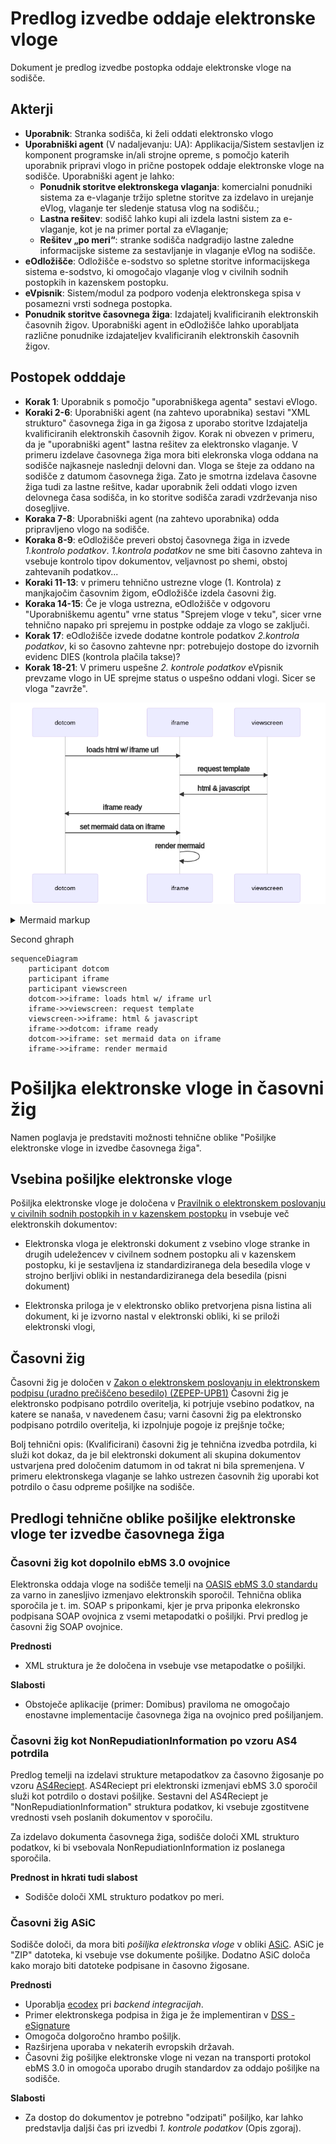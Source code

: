 # Predlog izvedbe oddaje elektronske vloge

Dokument je predlog izvedbe postopka oddaje elektronske vloge na sodišče.  


## Akterji

- **Uporabnik**: Stranka sodišča, ki želi oddati elektronsko vlogo
- **Uporabniški agent** (V nadaljevanju: UA): Applikacija/Sistem sestavljen iz komponent programske in/ali strojne opreme, s pomočjo katerih uporabnik pripravi vlogo in prične postopek oddaje elektronske vloge na sodišče. Uporabniški agent je lahko:
  - **Ponudnik storitve elektronskega vlaganja**: komercialni ponudniki sistema za e-vlaganje tržijo spletne storitve za izdelavo in urejanje eVlog, vlaganje ter sledenje statusa vlog na sodišču.; 
  - **Lastna rešitev**: sodišč lahko kupi ali izdela lastni sistem za e-vlaganje, kot je na primer portal za eVlaganje; 
  - **Rešitev „po meri“**: stranke sodišča nadgradijo lastne zaledne informacijske sisteme za sestavljanje in vlaganje eVlog na sodišče. 
- **eOdložišče**: Odložišče e-sodstvo so spletne storitve informacijskega sistema e-sodstvo, ki omogočajo vlaganje vlog v civilnih sodnih postopkih in kazenskem postopku.
- **eVpisnik**: Sistem/modul za podporo vodenja elektronskega spisa v posamezni vrsti sodnega postopka.
- **Ponudnik storitve časovnega žiga**: Izdajatelj kvalificiranih elektronskih časovnih žigov. Uporabniški agent in eOdložišče lahko uporabljata različne ponudnike izdajateljev kvalificiranih elektronskih časovnih žigov.

## Postopek odddaje

- **Korak 1**: Uporabnik s pomočjo "uporabniškega agenta" sestavi eVlogo.
- **Koraki 2-6**: Uporabniški agent (na zahtevo uporabnika) sestavi "XML strukturo" časovnega žiga in ga žigosa z uporabo storitve Izdajatelja kvalificiranih elektronskih časovnih žigov. Korak ni obvezen v primeru, da je "uporabniški agent" lastna rešitev za elektronsko vlaganje. V primeru izdelave časovnega žiga mora biti elekronska vloga oddana na sodišče najkasneje naslednji delovni dan. Vloga se šteje za oddano na sodišče z datumom časovnega žiga. Zato je smotrna izdelava časovne žiga tudi za lastne rešitve, kadar uporabnik želi oddati vlogo izven delovnega časa sodišča, in ko storitve sodišča zaradi vzdrževanja niso dosegljive.
- **Koraka 7-8**: Uporabniški agent (na zahtevo uporabnika) odda pripravljeno vlogo na sodišče.
- **Koraka 8-9**: eOdložišče preveri obstoj časovnega žiga in izvede *1.kontrolo podatkov*. *1.kontrola podatkov* ne sme biti časovno zahteva in vsebuje kontrolo tipov dokumentov, veljavnost po shemi, obstoj zahtevanih podatkov...
- **Koraki 11-13**: v primeru tehnično ustrezne vloge (1. Kontrola) z manjkajočim časovnim žigom, eOdložišče izdela časovni žig.
- **Koraka 14-15**: Če je vloga ustrezna, eOdložišče v odgovoru "Uporabniškemu agentu" vrne status "Sprejem vloge v teku", sicer vrne tehnično napako pri sprejemu in postpke oddaje za vlogo se zaključi.
- **Korak 17**: eOdložišče izvede dodatne kontrole podatkov *2.kontrola podatkov*, ki so časovno zahtevne npr: potrebujejo dostope do izvornih evidenc DIES  (kontrola plačila takse)?
- **Korak 18-21**: V primeru uspešne *2. kontrole podatkov* eVpisnik prevzame vlogo in UE sprejme status o uspešno oddani vlogi. Sicer se vloga "zavrže".

<!-- generated by mermaid compile action - START -->
![~mermaid diagram 1~](/.resources/test-md-1.png)
<details>
  <summary>Mermaid markup</summary>

  ```mermaid
  sequenceDiagram
    autonumber
    actor VLG as Vlagatelj
    participant UA as Uporabniski Agent
    participant CS as Ponudnik storitve<br/>časovnega žiga
    participant ODL as eOdložišče    
    participant VPN as Vpisnik
    
    VLG->>UA: Pripravi e-vlogo
    rect rgb(245, 245, 255)
        opt Časovno žigosanje
            VLG->>UA: Časovno žigosanje
            activate UA
            UA->>UA: Sestavi časovni žig        
            UA->>CS: 
            activate CS
            CS-->>UA: Časovni žig
            deactivate CS
            UA-->>VLG: 
            deactivate UA
        end
    end
    VLG->>UA: Oddaj e-Vlogo
    activate UA    
    UA->>ODL: Oddaja vloge
    deactivate UA
    activate ODL
    ODL->>ODL: Kontrola časovnega žiga!
    ODL->>ODL: 1. Kontrola podatkov!
    rect rgb(245, 245, 255)
        opt Časovno žigosanje
            ODL->>ODL: Sestavi časovni žig        
            ODL->>CS: 
            activate CS
            CS-->>ODL: Časovni žig
            deactivate CS
        end
    end
    alt 
        ODL-->>UA: Sprejem eVloge je teku    
    else 
        rect rgb(255, 230, 230)
            ODL-->>UA: Napaka pri sprejemu vloge    
        end
    end
    deactivate ODL
    UA-->>VLG: Status vloge
    activate ODL
        ODL->>ODL: 2. Kontrola podatkov!
    
    alt Nepopolna vloga
        rect rgb(255, 230, 230)
            ODL->>UA: Vloga je nepopolna!
        end    
    else Vloga je sprejeta
        ODL->>UA: Vloga je sprejeta!
        
    end
    deactivate ODL
    UA-->>VLG: Status vloge
    ODL-->>VPN: Prevzem vloge na vpisnik
```

</details>
<!-- generated by mermaid compile action - END -->

Second ghraph

```mermaid
sequenceDiagram
    participant dotcom
    participant iframe
    participant viewscreen
    dotcom->>iframe: loads html w/ iframe url
    iframe->>viewscreen: request template
    viewscreen->>iframe: html & javascript
    iframe->>dotcom: iframe ready
    dotcom->>iframe: set mermaid data on iframe
    iframe->>iframe: render mermaid
```


# Pošiljka elektronske vloge in časovni žig

Namen poglavja je predstaviti možnosti tehnične oblike "Pošiljke elektronske vloge in izvedbe časovnega žiga".

## Vsebina pošiljke elektronske vloge


Pošiljka elektronske vloge je določena v [Pravilnik o elektronskem poslovanju v civilnih sodnih postopkih in v kazenskem postopku](http://www.pisrs.si/Pis.web/pregledPredpisa?id=PRAV13993) in vsebuje več elektronskih dokumentov:  

- Elektronska vloga je elektronski dokument z vsebino vloge stranke in drugih udeležencev v civilnem sodnem postopku ali v kazenskem postopku, ki je sestavljena iz standardiziranega dela besedila vloge v strojno berljivi obliki in nestandardiziranega dela besedila (pisni dokument)

- Elektronska priloga je v elektronsko obliko pretvorjena pisna listina ali dokument, ki je izvorno nastal v elektronski obliki, ki se priloži elektronski vlogi,


## Časovni žig
Časovni žig je določen v [Zakon o elektronskem poslovanju in elektronskem podpisu (uradno prečiščeno besedilo) (ZEPEP-UPB1)](https://www.uradni-list.si/glasilo-uradni-list-rs/vsebina/2004-01-4284?sop=2004-01-4284)
Časovni žig je elektronsko podpisano potrdilo overitelja, ki potrjuje vsebino podatkov, na katere se nanaša, v navedenem času; varni časovni žig pa elektronsko podpisano potrdilo overitelja, ki izpolnjuje pogoje iz prejšnje točke; 

Bolj tehnični opis:
(Kvalificirani) časovni žig je tehnična izvedba potrdila, ki služi kot dokaz, da je bil elektronski dokument ali skupina dokumentov ustvarjena pred določenim datumom in od takrat ni bila spremenjena. V primeru elektronskega vlaganje se lahko ustrezen časovnih žig uporabi kot potrdilo o času odpreme pošiljke na sodišče.


## Predlogi tehnične oblike pošiljke elektronske vloge ter izvedbe časovnega žiga


### Časovni žig kot dopolnilo ebMS 3.0 ovojnice

Elektronska oddaja vloge na sodišče temelji na [OASIS ebMS 3.0 standardu](http://docs.oasis-open.org/ebxml-msg/ebms/v3.0/core/ebms_core-3.0-spec.html) za varno in zanesljivo izmenjavo elektronskih sporočil. Tehnična oblika sporočila je t. im. SOAP s priponkami, kjer je prva priponka elekronsko podpisana SOAP ovojnica z vsemi metapodatki o pošiljki. 
Prvi predlog je časovni žig SOAP ovojnice.

**Prednosti**
- XML struktura je že določena in vsebuje vse metapodatke o pošiljki.

**Slabosti**
- Obstoječe aplikacije (primer: Domibus) praviloma ne omogočajo enostavne implementacije časovnega žiga na ovojnico pred pošiljanjem.


### Časovni žig kot NonRepudiationInformation po vzoru AS4 potrdila

Predlog temelji na izdelavi strukture metapodatkov za časovno žigosanje po vzoru [AS4Reciept](https://docs.oasis-open.org/ebxml-msg/ebms/v3.0/profiles/AS4-profile/v1.0/cos01/examples/as4receipt/UserMessage_No_MPC_P2P_WSSecurity.as4receipt.xml). 
AS4Reciept pri elektronski izmenjavi ebMS 3.0 sporočil služi kot potrdilo o dostavi pošiljke. Sestavni del AS4Reciept je 
"NonRepudiationInformation" struktura podatkov, ki vsebuje zgostitvene vrednosti vseh poslanih dokumentov v sporočilu.   

Za izdelavo dokumenta časovnega žiga, sodišče določi XML strukturo podatkov, ki bi vsebovala NonRepudiationInformation iz poslanega sporočila.


**Prednost in hkrati tudi slabost**
- Sodišče določi XML strukturo podatkov po meri.


### Časovni žig ASiC 
Sodišče določi, da mora biti *pošiljka elektronska vloge* v obliki [ASiC](https://www.etsi.org/deliver/etsi_en/319100_319199/31916201/01.01.01_60/en_31916201v010101p.pdf). ASiC je "ZIP" datoteka, ki vsebuje vse dokumente pošiljke. Dodatno ASiC določa kako morajo biti datoteke podpisane in časovno žigosane.

**Prednosti**
- Uporablja [ecodex](https://www.e-codex.eu/technical-overview) pri *backend integracijah*.
- Primer elektronskega podpisa in žiga je že implementiran v [DSS - eSignature](https://ec.europa.eu/cefdigital/DSS/webapp-demo/doc/dss-documentation.html#_asic_signature_containers)
- Omogoča dolgoročno hrambo pošiljk. 
- Razširjena uporaba v nekaterih evropskih državah.
- Časovni žig pošiljke elektronske vloge ni vezan na transporti protokol ebMS 3.0 in omogoča uporabo drugih standardov za oddajo pošiljke na sodišče.

**Slabosti**
- Za dostop do dokumentov je potrebno "odzipati" pošiljko, kar lahko predstavlja daljši čas pri izvedbi *1. kontrole podatkov* (Opis zgoraj).


